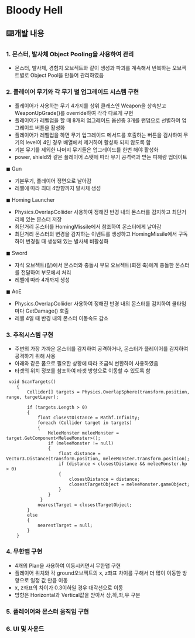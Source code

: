 # Bloody Hell
## ⌨️개발 내용

### 1. 몬스터, 발사체 Object Pooling을 사용하여 관리
- 몬스터, 발사체, 경험치 오브젝트와 같이 생성과 파괴를 계속해서 반복하는 오브젝트별로 Object Pool을 만들어 관리하였음
  
### 2. 플레이어 무기와 각 무기 별 업그레이드 시스템 구현
- 플레이어가 사용하는 무기 4가지를 상위 클래스인 Weapon을 상속받고 WeaponUpGrade()를 override하여 각각 다르게 구현
- 플레이어가 레벨업을 할 때 8개의 업그레이드 옵션중 3개를 랜덤으로 선별하여 업그레이드 버튼을 활성화
- 플레이어가 레벨업을 하면 무기 업그레이드 메서드를 호출하는 버튼을 검사하여 무기의 level이 4인 경우 배열에서 제거하여 활성화 되지 않도록 함
- 기본 무기를 제외한 나머지 무기들은 업그레이드를 한번 해야 활성화
- power, shield와 같은 플레이어 스탯에 따라 무기 공격력과 받는 피해량 업데이트
  
◼ Gun
  - 기본무기, 플레이어 정면으로 날아감
  - 레벨에 따라 최대 4방향까지 발사체 생성
    
◼ Homing Launcher
  - Physics.OverlapColiider 사용하여 정해진 반경 내의 몬스터를 감지하고 최단거리에 있는 몬스터 저장
  - 최단거리 몬스터를 HomingMissile에서 참조하여 몬스터에게 날아감
  - 최단거리 몬스터의 변경을 감지하는 이벤트를 생성하고 HomingMissile에서 구독하여 변경될 때 생성돼 있는 발사체 비활성화
    
◼ Sword
  - 자식 오브젝트(칼)에서 몬스터와 충돌시 부모 오브젝트(회전 축)에게 충돌한 몬스터를 전달하여 부모에서 처리
  - 레벨에 따라 4개까지 생성
    
 ◼ AoE
  - Physics.OverlapColiider 사용하여 정해진 반경 내의 몬스터를 감지하여 쿨타임 마다 GetDamage() 호출
  - 레벨 4일 때 반경 내의 몬스터 이동속도 감소
    
### 3. 추적시스템 구현
- 주변의 가장 가까운 몬스터를 감지하여 공격하거나, 몬스터가 플레이어를 감지하여 공격하기 위해 사용
- 아래와 같은 폼으로 필요한 상황에 따라 조금씩 변환하여 사용하였음
- 타겟의 위치 정보를 참조하여 타겟 방향으로 이동할 수 있도록 함
```
 void ScanTargets()
    {
        Collider[] targets = Physics.OverlapSphere(transform.position, range, targetLayer);

        if (targets.Length > 0)
        {
            float closestDistance = Mathf.Infinity;
            foreach (Collider target in targets)
            {
                MeleeMonster meleeMonster = target.GetComponent<MeleeMonster>();
                if (meleeMonster != null)
                {
                    float distance = Vector3.Distance(transform.position, meleeMonster.transform.position);
                    if (distance < closestDistance && meleeMonster.hp > 0)
                    {
                        closestDistance = distance;
                        closestTargetObject = meleeMonster.gameObject;
                    }
                }
             }
            nearestTarget = closestTargetObject;
        }
        else
        {
            nearestTarget = null;
        }
    }
```
### 4. 무한맵 구현
- 4개의 Plan을 사용하여 이동시키면서 무한맵 구현
- 플레이어 위치와 각 ground오브젝트의 x, z좌표 차이를 구해서 더 많이 이동한 방향으로 일정 값 만큼 이동
- x, z좌표의 차이가 0.3이하일 경우 대각선으로 이동
- 방향은 Horizontal과 Vertical값을 받아서 상,하,좌,우 구분

### 5. 플레이어와 몬스터 움직임 구현
### 6. UI 및 사운드
